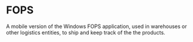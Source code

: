 # FOPS

A mobile version of the Windows FOPS application, used in warehouses or other logistics entities, to ship and keep track of the the products.
